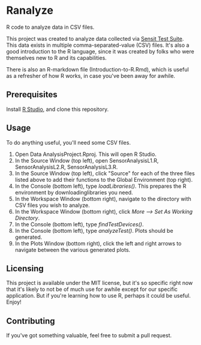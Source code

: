 # Ranalyze
R code to analyze data in CSV files.

This project was created to analyze data collected via [Sensit Test Suite](https://github.com/SensitTechnologies/TestSuite).  This data exists in multiple comma-separated-value (CSV) files.  It's also a good introduction to the R language, since it was created by folks who were themselves new to R and its capabilities.

There is also an R-markdown file (Introduction-to-R.Rmd), which is useful as a refresher of how R works, in case you've been away for awhile.

## Prerequisites
Install [R Studio](https://rstudio.com/), and clone this repository.

## Usage
To do anything useful, you'll need some CSV files.
1. Open Data AnalysisProject.Rproj.  This will open R Studio.
2. In the Source Window (top left), open SensorAnalysisL1.R, SensorAnalysisL2.R, SensorAnalysisL3.R.
3. In the Source Window (top left), click "Source" for each of the three files listed above to add their functions to the Global Environment (top right).
4. In the Console (bottom left), type *loadLibraries()*.  This prepares the R environment by downloadinglibraries you need.
4. In the Workspace Window (bottom right), navigate to the directory with CSV files you wish to analyze.
5. In the Workspace Window (bottom right), click *More --> Set As Working Directory*.
6. In the Console (bottom left), type *findTestDevices()*.
7. In the Console (bottom left), type *analyzeTest()*.  Plots should be generated.
8. In the Plots Window (bottom right), click the left and right arrows to navigate between the various generated plots.

## Licensing
This project is available under the MIT license, but it's so specific right now that it's likely to not be of much use for awhile except for our specific application.  But if you're learning how to use R, perhaps it could be useful.  Enjoy!

## Contributing
If you've got something valuable, feel free to submit a pull request.
